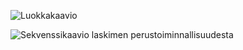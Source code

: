 ![Luokkakaavio](http://yuml.me/446352b4.png)

![Sekvenssikaavio laskimen perustoiminnallisuudesta](https://www.websequencediagrams.com/cgi-bin/cdraw?lz=VGl0bGUgQ2FsY3VsYXRvciAtIHN1bW1hbiBsYXNrZW1pbmVuIGFuc2lhIGvDpHl0dMOkZW4KCk1haW4tPgAtCjogY2FsYyA9IG5ldwBDCygpABMXLnN0YXJ0ABwNAHoKLT5PcGVyAFEGb3ByAE8HAAwIABwPU2Nhbm5lcjogc2NuAHkHAAwHABEYZmlyc3RJbnB1dCA9IHNjbi5uZXh0TGluZSgpICgiMyIASBhlY29uZAAfGTUiKQoAgS0Xc3VtKABrCiwAPgspCgCBYggtAIJADjgAMBthbnMsIDEwKTsAghkaLmdldExhc3RSZXN1bHQoADI1OABgBQCBCRgxOAoKCgo&s=napkin)
